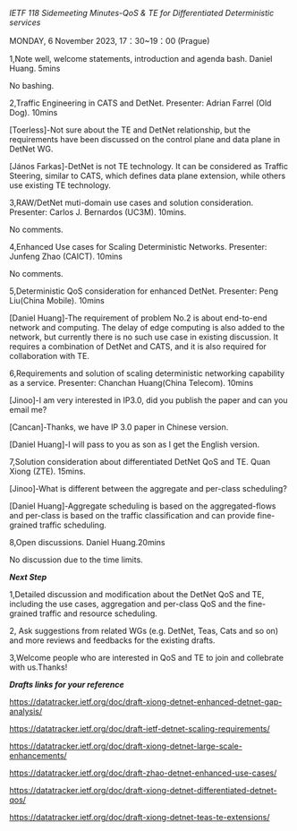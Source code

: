*IETF 118 Sidemeeting Minutes-QoS & TE for Differentiated Deterministic services*

MONDAY, 6 November 2023, 17：30~19：00 (Prague)

1,Note well, welcome statements, introduction and agenda bash. Daniel Huang. 5mins

No bashing.

2,Traffic Engineering in CATS and DetNet. Presenter: Adrian Farrel (Old Dog). 10mins

[Toerless]-Not sure about the TE and DetNet relationship, but the requirements have been discussed on the control plane and data plane in DetNet WG.

[János Farkas]-DetNet is not TE technology. It can be considered as Traffic Steering, similar to CATS, which defines data plane extension, while others use existing TE technology.

3,RAW/DetNet muti-domain use cases and solution consideration. Presenter: Carlos J. Bernardos (UC3M). 10mins.

No comments.

4,Enhanced Use cases for Scaling Deterministic Networks. Presenter: Junfeng Zhao (CAICT). 10mins

No comments.

5,Deterministic QoS consideration for enhanced DetNet. Presenter: Peng Liu(China Mobile). 10mins

[Daniel Huang]-The requirement of problem No.2 is about end-to-end network and computing. The delay of edge computing is also added to the network, but currently there is no such use case in existing discussion. It requires a combination of DetNet and CATS, and it is also required for collaboration with TE.

6,Requirements and solution of scaling deterministic networking capability as a service. Presenter: Chanchan Huang(China Telecom). 10mins

[Jinoo]-I am very interested in IP3.0, did you publish the paper and can you email me?

[Cancan]-Thanks, we have IP 3.0 paper in Chinese version. 

[Daniel Huang]-I will pass to you as son as I get the English version.

7,Solution consideration about differentiated DetNet QoS and TE. Quan Xiong (ZTE). 15mins.

[Jinoo]-What is different between the aggregate and per-class scheduling?

[Daniel Huang]-Aggregate scheduling is based on the aggregated-flows and per-class is based on the traffic classification and can provide fine-grained traffic scheduling.

8,Open discussions. Daniel Huang.20mins

No discussion due to the time limits.

*****Next Step*****

1,Detailed discussion and modification about the DetNet QoS and TE, including the use cases, aggregation and per-class QoS and the fine-grained traffic and resource scheduling.

2, Ask suggestions from related WGs (e.g. DetNet, Teas, Cats and so on) and more reviews and feedbacks for the existing drafts.

3,Welcome people who are interested in QoS and TE to join and collebrate with us.Thanks!

***Drafts links for your reference***

https://datatracker.ietf.org/doc/draft-xiong-detnet-enhanced-detnet-gap-analysis/

https://datatracker.ietf.org/doc/draft-ietf-detnet-scaling-requirements/

https://datatracker.ietf.org/doc/draft-xiong-detnet-large-scale-enhancements/

https://datatracker.ietf.org/doc/draft-zhao-detnet-enhanced-use-cases/

https://datatracker.ietf.org/doc/draft-xiong-detnet-differentiated-detnet-qos/

https://datatracker.ietf.org/doc/draft-xiong-detnet-teas-te-extensions/





